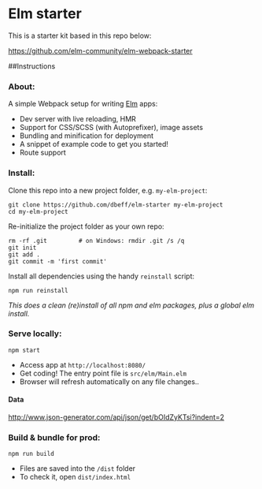 # Elm starter

This is a starter kit based in this repo below: 

https://github.com/elm-community/elm-webpack-starter

##Instructions

### About:
A simple Webpack setup for writing [Elm](http://elm-lang.org/) apps:

* Dev server with live reloading, HMR
* Support for CSS/SCSS (with Autoprefixer), image assets
* Bundling and minification for deployment
* A snippet of example code to get you started!
* Route support


### Install:
Clone this repo into a new project folder, e.g. `my-elm-project`:
```
git clone https://github.com/dbeff/elm-starter my-elm-project
cd my-elm-project
```

Re-initialize the project folder as your own repo:
```
rm -rf .git         # on Windows: rmdir .git /s /q
git init
git add .
git commit -m 'first commit'
```

Install all dependencies using the handy `reinstall` script:
```
npm run reinstall
```
*This does a clean (re)install of all npm and elm packages, plus a global elm install.*


### Serve locally:
```
npm start
```
* Access app at `http://localhost:8080/`
* Get coding! The entry point file is `src/elm/Main.elm`
* Browser will refresh automatically on any file changes..

#### Data
http://www.json-generator.com/api/json/get/bOIdZyKTsi?indent=2



### Build & bundle for prod:
```
npm run build
```

* Files are saved into the `/dist` folder
* To check it, open `dist/index.html`
